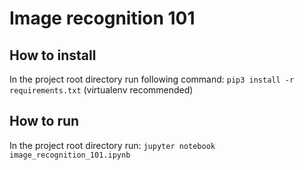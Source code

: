 # Image recognition 101

## How to install
In the project root directory run following command:
`pip3 install -r requirements.txt` (virtualenv recommended)

## How to run
In the project root directory run:
`jupyter notebook image_recognition_101.ipynb`
